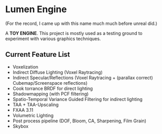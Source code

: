 # Lumen Engine

(For the record, I came up with this name much much before unreal did.) 


A **TOY ENGINE**. This project is mostly used as a testing ground to experiment with various graphics techniques. 

## Current Feature List 

- Voxelization
- Indirect Diffuse Lighting (Voxel Raytracing) 
- Indirect Specular/Reflections (Voxel Raytracing + (parallax correct) Cubemap/Screenspace reflections)
- Cook torrance BRDF for direct lighting
- Shadowmapping (with PCF filtering)
- Spatio-Temporal Variance Guided Filtering for indirect lighting
- TAA + TAA-Upscaling
- FXAA 3.11
- Volumetric Lighting
- Post process pipeline (DOF, Bloom, CA, Sharpening, Film Grain)
- Skybox

